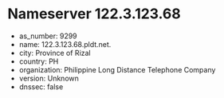 # Nameserver 122.3.123.68

* as_number: 9299
* name: 122.3.123.68.pldt.net.
* city: Province of Rizal
* country: PH
* organization: Philippine Long Distance Telephone Company
* version: Unknown
* dnssec: false
